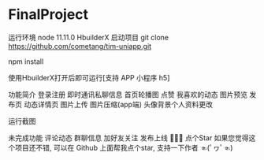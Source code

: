 # FinalProject

运行环境
node 11.11.0
HbuilderX
启动项目
git clone https://github.com/cometang/tim-uniapp.git

npm install 

使用HbuilderX打开后即可运行[支持 APP 小程序 h5]

功能简介
登录注册
即时通讯私聊信息
首页轮播图
点赞
我喜欢的动态
图片预览
发布页
动态详情页
图片上传
图片压缩(app端)
头像背景个人资料更改

运行截图

未完成功能
评论动态
群聊信息
加好友关注
发布上线
🙏🙏🙏 点个Star
如果您觉得这个项目还不错, 可以在 Github 上面帮我点个star, 支持一下作者 ☜(ﾟヮﾟ☜)
